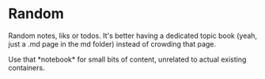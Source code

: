 
# Random

Random notes, liks or todos. It's better having a dedicated topic book (yeah, just a .md page in the md folder) instead of crowding that page.

<div markdown="1">Use that *notebook* for small bits of content, unrelated to actual existing containers.</div>
